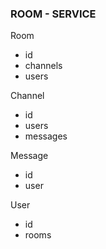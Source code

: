 ### ROOM - SERVICE

Room

- id
- channels
- users

Channel

- id
- users
- messages

Message

- id
- user

User

- id
- rooms

